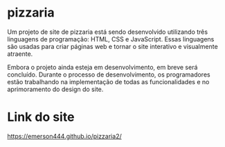 # pizzaria #
 
Um projeto de site de pizzaria está sendo desenvolvido utilizando três linguagens de programação: HTML, CSS e JavaScript. Essas linguagens são usadas para criar páginas web e tornar o site interativo e visualmente atraente.

Embora o projeto ainda esteja em desenvolvimento, em breve será concluído. Durante o processo de desenvolvimento, os programadores estão trabalhando na implementação de todas as funcionalidades e no aprimoramento do design do site.

# Link do site

https://emerson444.github.io/pizzaria2/

